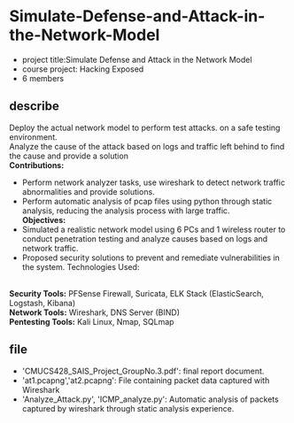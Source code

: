 # Simulate-Defense-and-Attack-in-the-Network-Model
- project title:Simulate Defense and Attack in the Network Model
- course project: Hacking Exposed
- 6 members
## describe
Deploy the actual network model to perform test attacks. on a safe testing environment.
<br>Analyze the cause of the attack based on logs and traffic left behind to find the cause and provide a solution
<br>**Contributions:**
- Perform network analyzer tasks, use wireshark to detect network traffic abnormalities and provide solutions.
- Perform automatic analysis of pcap files using python through static analysis, reducing the analysis process with large traffic.
<br>**Objectives:**
- Simulated a realistic network model using 6 PCs and 1 wireless router to conduct penetration testing and analyze causes based on logs and network traffic. 
- Proposed security solutions to prevent and remediate vulnerabilities in the system. 
Technologies Used:

<br>**Security Tools:** PFSense Firewall, Suricata, ELK Stack (ElasticSearch, Logstash, Kibana) 
<br>**Network Tools:** Wireshark, DNS Server (BIND) 
<br>**Pentesting Tools:** Kali Linux, Nmap, SQLmap
## file
- 'CMUCS428_SAIS_Project_GroupNo.3.pdf': final report document.
- 'at1.pcapng','at2.pcapng': File containing packet data captured with Wireshark
- 'Analyze_Attack.py', 'ICMP_analyze.py': Automatic analysis of packets captured by wireshark through static analysis experience.
